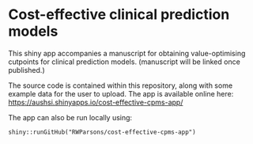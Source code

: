 # Cost-effective clinical prediction models

This shiny app accompanies a manuscript for obtaining value-optimising cutpoints for clinical prediction models. (manuscript will be linked once published.)

The source code is contained within this repository, along with some example data for the user to upload. The app is available online here: https://aushsi.shinyapps.io/cost-effective-cpms-app/

The app can also be run locally using:
```
shiny::runGitHub("RWParsons/cost-effective-cpms-app")
```
